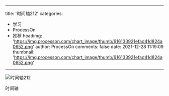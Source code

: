 
---
title: '时间轴212'
categories: 
 - 学习
 - ProcessOn
 - 推荐
headimg: 'https://img.processon.com/chart_image/thumb/616133921efad41d824a0652.png'
author: ProcessOn
comments: false
date: 2021-12-28 11:19:09
thumbnail: 'https://img.processon.com/chart_image/thumb/616133921efad41d824a0652.png'
---

<div>   
<img class="thumb" alt="时间轴212" src="https://img.processon.com/chart_image/thumb/616133921efad41d824a0652.png" referrerpolicy="no-referrer">
<p>时间轴
</p>  
</div>
            